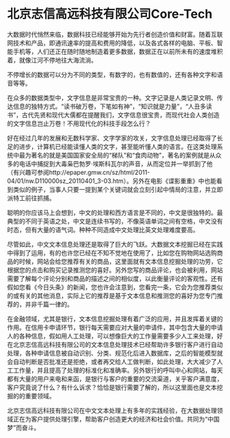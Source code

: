# 北京志信高远科技有限公司Core-Tech
大数据时代悄然来临，数据科技已经能够开始为先行者创造价值和财富。随着互联网技术和产品，即通讯速率的提高和费用的降低，以及各式各样的电脑、平板、智能手机等，人们还正在随时随地制造着更多数据，数据正在以前所未有的速度堆积着，就像江河不停地往大海流淌。

不停增长的数据可以分为不同的类型，有数字的，也有数值的，还有各种文字和语音等等。

在众多的数据类型中，文字信息是非常宝贵的一种。文字记录是人类记录文明、传达信息的独特方式。“读书破万卷，下笔如有神”，“知识就是力量”，“人丑多读书”，古代先贤和现代大儒都在提醒我们，文字信息很宝贵，而现代社会人类创造的文字信息岂止万卷！不用现代化的科技手段怎么行？

好在经过几年的发展和无数科学家、文字学家的攻关，文字信息处理已经取得了长足的进步，计算机已经能读懂人类的文字，甚至能听懂人类的语言。在这类处理系统中最为著名的就是美国国家安全局的“梯队”和“食肉动物”，著名的案例就是从众多的电话中捕捉到大毒枭巴勃罗·埃斯科瓦尔的声音，从而定位并一举抓到了他（有兴趣可参阅http://epaper.gmw.cn/sz/html/2011-04/01/nw.D110000sz_20110401_3-03.htm）。另外在电影《谍影重重》中也能看到类似的例子，当事人只要一提到某个关键词就会立刻引起中情局的注意，并立即派特工前往抓捕。

聪明的你应该马上会想到，中文的处理和西方语言是不同的，中文是很独特的。最典型的不同于英语之处，中文是连续书写的，不像英语单词之间有空格，中文没有时态，但有大量的语气词。种种不同造成中文处理比英文处理难度要高。

尽管如此，中文文本信息处理还是取得了巨大的飞跃。大数据文本挖掘已经在实践中得到了运用，有的也许您已经在不知不觉地在使用了，比如您在购物网站选购商品的时候，网站会给您推荐有关的商品，这里面就有文本信息挖掘处理的功劳，它根据您的点击和购买记录推测您的喜好。另外您写的商品评论，也会被利用，网站需要了解每个评论分别和商品的描述之间的相似度，以此衡量评论的客观性。还有假如您看《今日头条》的新闻，您也许会注意到，您看完一条，它会为您推荐类似的或有关的其他消息，实际上它的推荐是基于文本信息和推测您的喜好为您专门推荐的，并非千篇一律的。

在金融领域，尤其是银行，文本信息挖掘处理有着广泛的应用，并且发挥着关键的作用。在信用卡申请环节，银行每天需要应对大量的申请件，其中包含大量的申请人的各种信息，假如用人工处理，可以想像巨大的工作量需要多少人工来处理，好在北京志信高远科技有限公司的文本信息处理技术已经帮助许多银行客户进行自动处理，各种申请信息被自动识别、分类、规范化后进入数据库，之后的智能模型就会自动判断是否批准还是拒绝，或者再交给人工做判断，如此处理，大大减少了人工工作量，并且提高了处理的标准化和准确率。另外银行的呼叫中心和网站，每天都有大量的用户来电和来函，是银行与客户的重要的交流渠道，关乎客户满意度，客户究竟说了什么？有什么诉求？恰恰是银行需要了解的，所以这里面也是文本挖掘的的重要领域。

北京志信高远科技有限公司在中文文本处理上有多年的实践经验，在大数据处理领域正在为客户提供处理引擎，帮助客户创造更大的经济和社会价值。共同为“中国梦”而奋斗。
